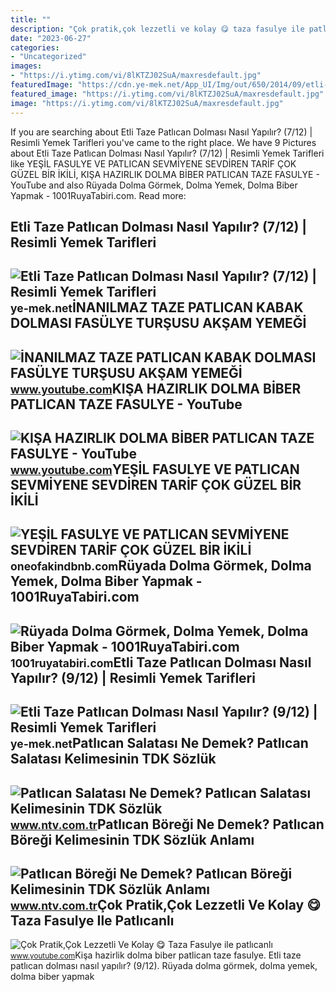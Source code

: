 ```yaml
---
title: ""
description: "Çok pratik,çok lezzetli ve kolay 😋 taza fasulye ile patlıcanlı"
date: "2023-06-27"
categories:
- "Uncategorized"
images:
- "https://i.ytimg.com/vi/8lKTZJ02SuA/maxresdefault.jpg"
featuredImage: "https://cdn.ye-mek.net/App_UI/Img/out/650/2014/09/etli-taze-patlican-dolmasi-resimli-yemek-tarifi(7).jpg"
featured_image: "https://i.ytimg.com/vi/8lKTZJ02SuA/maxresdefault.jpg"
image: "https://i.ytimg.com/vi/8lKTZJ02SuA/maxresdefault.jpg"
---
```


If you are searching about Etli Taze Patlıcan Dolması Nasıl Yapılır? (7/12) | Resimli Yemek Tarifleri you've came to the right place. We have 9 Pictures about Etli Taze Patlıcan Dolması Nasıl Yapılır? (7/12) | Resimli Yemek Tarifleri like YEŞİL FASULYE VE PATLICAN SEVMİYENE SEVDİREN TARİF ÇOK GÜZEL BİR İKİLİ, KIŞA HAZIRLIK DOLMA BİBER PATLICAN TAZE FASULYE - YouTube and also Rüyada Dolma Görmek, Dolma Yemek, Dolma Biber Yapmak - 1001RuyaTabiri.com. Read more:

Etli Taze Patlıcan Dolması Nasıl Yapılır? (7/12) | Resimli Yemek Tarifleri
--------------------------------------------------------------------------

 ![Etli Taze Patlıcan Dolması Nasıl Yapılır? (7/12) | Resimli Yemek Tarifleri](https://cdn.ye-mek.net/App_UI/Img/out/650/2014/09/etli-taze-patlican-dolmasi-resimli-yemek-tarifi(7).jpg) <small>ye-mek.net</small>İNANILMAZ TAZE PATLICAN KABAK DOLMASI FASÜLYE TURŞUSU AKŞAM YEMEĞİ
------------------------------------------------------------------

 ![İNANILMAZ TAZE PATLICAN KABAK DOLMASI FASÜLYE TURŞUSU AKŞAM YEMEĞİ](https://i.ytimg.com/vi/LKGbFCJBs7Y/maxresdefault.jpg) <small>www.youtube.com</small>KIŞA HAZIRLIK DOLMA BİBER PATLICAN TAZE FASULYE - YouTube
---------------------------------------------------------

 ![KIŞA HAZIRLIK DOLMA BİBER PATLICAN TAZE FASULYE - YouTube](https://i.ytimg.com/vi/LWY375Z-TRU/maxresdefault.jpg) <small>www.youtube.com</small>YEŞİL FASULYE VE PATLICAN SEVMİYENE SEVDİREN TARİF ÇOK GÜZEL BİR İKİLİ
----------------------------------------------------------------------

 ![YEŞİL FASULYE VE PATLICAN SEVMİYENE SEVDİREN TARİF ÇOK GÜZEL BİR İKİLİ](https://i.ytimg.com/vi/8lKTZJ02SuA/maxresdefault.jpg) <small>oneofakindbnb.com</small>Rüyada Dolma Görmek, Dolma Yemek, Dolma Biber Yapmak - 1001RuyaTabiri.com
-------------------------------------------------------------------------

 ![Rüyada Dolma Görmek, Dolma Yemek, Dolma Biber Yapmak - 1001RuyaTabiri.com](https://1001ruyatabiri.com/wp-content/uploads/2020/07/ruyada-dolma-gormek-ruyada-dolma-yapmak-yemek-bider-dolmasi-dolmalik-patlican-ne-demek-1001ruyatabiri.jpg) <small>1001ruyatabiri.com</small>Etli Taze Patlıcan Dolması Nasıl Yapılır? (9/12) | Resimli Yemek Tarifleri
--------------------------------------------------------------------------

 ![Etli Taze Patlıcan Dolması Nasıl Yapılır? (9/12) | Resimli Yemek Tarifleri](https://cdn.ye-mek.net/App_UI/Img/out/650/2014/09/etli-taze-patlican-dolmasi-resimli-yemek-tarifi(9).jpg) <small>ye-mek.net</small>Patlıcan Salatası Ne Demek? Patlıcan Salatası Kelimesinin TDK Sözlük
--------------------------------------------------------------------

 ![Patlıcan Salatası Ne Demek? Patlıcan Salatası Kelimesinin TDK Sözlük](https://cdn.ntv.com.tr/img/ne-demek/patlican-salatasi_51703.jpg) <small>www.ntv.com.tr</small>Patlıcan Böreği Ne Demek? Patlıcan Böreği Kelimesinin TDK Sözlük Anlamı
-----------------------------------------------------------------------

 ![Patlıcan Böreği Ne Demek? Patlıcan Böreği Kelimesinin TDK Sözlük Anlamı](https://cdn.ntv.com.tr/img/ne-demek/patlican-boregi_51697.jpg) <small>www.ntv.com.tr</small>Çok Pratik,Çok Lezzetli Ve Kolay 😋 Taza Fasulye Ile Patlıcanlı
--------------------------------------------------------------

 ![Çok Pratik,Çok Lezzetli Ve Kolay 😋 Taza Fasulye ile patlıcanlı](https://i.ytimg.com/vi/QkcK-23fmWc/maxresdefault.jpg) <small>www.youtube.com</small>Kişa hazirlik dolma bi̇ber patlican taze fasulye. Etli taze patlıcan dolması nasıl yapılır? (9/12). Rüyada dolma görmek, dolma yemek, dolma biber yapmak
